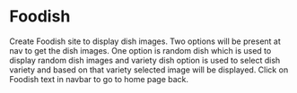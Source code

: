 # Foodish
Create Foodish site to display dish images. Two options will  be present at nav to get the dish images. One option is random dish which is used to display random dish images and variety dish option is used to select dish variety and based on that variety selected image will be displayed.  Click on Foodish text in navbar to go to home page back.
